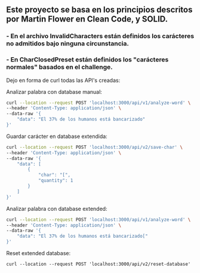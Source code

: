 ## Este proyecto se basa en los principios descritos por Martin Flower en Clean Code, y SOLID.

### - En el archivo InvalidCharacters están definidos los carácteres no admitidos bajo ninguna circunstancia.
### - En CharClosedPreset están definidos los "carácteres normales" basados en el challenge.


Dejo en forma de curl todas las API's creadas:

Analizar palabra con database manual:
```sh
curl --location --request POST 'localhost:3000/api/v1/analyze-word' \
--header 'Content-Type: application/json' \
--data-raw '{
    "data": "El 37% de los humanos está bancarizado"
}'
```

Guardar carácter en database extendida:
```sh
curl --location --request POST 'localhost:3000/api/v2/save-char' \
--header 'Content-Type: application/json' \
--data-raw '{
    "data": [
        {
            "char": "[",
            "quantity": 1
        }
    ]
}'
```

Analizar palabra con database extended:
```sh
curl --location --request POST 'localhost:3000/api/v1/analyze-word' \
--header 'Content-Type: application/json' \
--data-raw '{
    "data": "El 37% de los humanos está bancarizado["
}'
```

Reset extended database:
```
curl --location --request POST 'localhost:3000/api/v2/reset-database'
```
